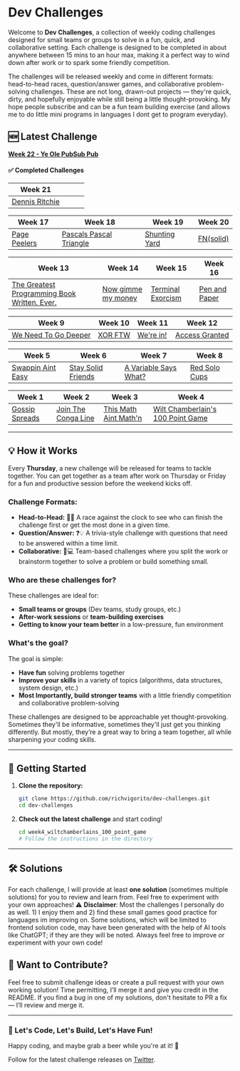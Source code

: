# Dev Challenges

Welcome to **Dev Challenges**, a collection of weekly coding challenges designed for small teams or groups to solve in a fun, quick, and collaborative setting. Each challenge is designed to be completed in about anywhere between 15 mins to an hour max, making it a perfect way to wind down after work or to spark some friendly competition. 

The challenges will be released weekly and come in different formats: head-to-head races, question/answer games, and collaborative problem-solving challenges. These are not long, drawn-out projects — they're quick, dirty, and hopefully enjoyable while still being a little thought-provoking. My hope people subscribe and can be a fun team building exercise (and allows me to do little mini programs in languages I dont get to program everyday). 

## 🆕 Latest Challenge

**[Week 22 - Ye Ole PubSub Pub](challenges/week22_the_ole_pubsub_pub)**

#### ✅ Completed Challenges

| Week 21 | | | |
|---------|---|---|---|
| [Dennis Ritchie](challenges/week21_dennis_ritchie) | | | |

| Week 17 | Week 18 | Week 19 | Week 20 |
|---------|---------|---------|---------|
| [Page Peelers](challenges/week17_page_peelers) | [Pascals Pascal Triangle](challenges/week18_pascals_pascal_triangle) | [Shunting Yard](challenges/week19_shunting_yard_algo) | [FN(solid)](challenges/week20_fn_solid) |

| Week 13 | Week 14 | Week 15 | Week 16 |
|---------|---------|---------|---------|
| [The Greatest Programming Book Written. Ever.](challenges/week13_greatest_programming_book_ever_written) | [Now gimme my money](challenges/week14_now_gimme_my_money) | [Terminal Exorcism](challenges/week15_terminal_exorcism) | [Pen and Paper](challenges/week16_pen_and_paper) |

| Week 9 | Week 10 | Week 11 | Week 12 |
|--------|---------|---------|---------|
| [We Need To Go Deeper](challenges/week9_inception) | [XOR FTW](challenges/week10_xor_ftw) | [We're in!](challenges/week11_we_are_in) | [Access Granted](challenges/week12_access_granted) |

| Week 5 | Week 6 | Week 7 | Week 8 |
|--------|--------|--------|--------|
| [Swappin Aint Easy](challenges/week5_swappin_aint_easy) | [Stay Solid Friends](challenges/week6_stay_solid_friends) | [A Variable Says What?](challenges/week7_a_variable_says_what) | [Red Solo Cups](challenges/week8_red_solo_cups) |

| Week 1 | Week 2 | Week 3 | Week 4 |
|--------|--------|--------|--------|
| [Gossip Spreads](challenges/week1_gossip_spreads) | [Join The Conga Line](challenges/week2_the_conga_line) | [This Math Aint Math'n](challenges/week3_this_math_aint_mathin) | [Wilt Chamberlain's 100 Point Game](challenges/week4_wiltchamberlains_100_point_game) |

---

## 💡 How it Works
Every **Thursday**, a new challenge will be released for teams to tackle together. You can get together as a team after work on Thursday or Friday for a fun and productive session before the weekend kicks off.

### Challenge Formats:
- **Head-to-Head:** 🏁🔥 A race against the clock to see who can finish the challenge first or get the most done in a given time.
- **Question/Answer:** ❓💡 A trivia-style challenge with questions that need to be answered within a time limit.
- **Collaborative:** 🤝💻 Team-based challenges where you split the work or brainstorm together to solve a problem or build something small.

### Who are these challenges for?
These challenges are ideal for:
- **Small teams or groups** (Dev teams, study groups, etc.)
- **After-work sessions** or **team-building exercises**
- **Getting to know your team better** in a low-pressure, fun environment

### What's the goal?
The goal is simple:
- **Have fun** solving problems together
- **Improve your skills** in a variety of topics (algorithms, data structures, system design, etc.)
- **Most Importantly, build stronger teams** with a little friendly competition and collaborative problem-solving

These challenges are designed to be approachable yet thought-provoking. Sometimes they'll be informative, sometimes they'll just get you thinking differently. But mostly, they’re a great way to bring a team together, all while sharpening your coding skills.

---

## 🚀 Getting Started
1. **Clone the repository:**

    ```bash
    git clone https://github.com/richvigorito/dev-challenges.git
    cd dev-challenges
    ```

2. **Check out the latest challenge** and start coding!

    ```bash
    cd week4_wiltchamberlains_100_point_game
    # Follow the instructions in the directory
    ```

---
## 🛠 Solutions
For each challenge, I will provide at least **one solution** (sometimes multiple solutions) for you to review and learn from. Feel free to experiment with your own approaches!
⚠️ **Disclaimer**: Most the challenges I personally do as well. 1) I enjoy them and 2) find these small games good practice for languages im improving on. Some solutions, which will be limited to frontend solution code, may have been generated with the help of AI tools like ChatGPT; if they are they will be noted.  Always feel free to improve or experiment with your own code!


## 📢 Want to Contribute?
Feel free to submit challenge ideas or create a pull request with your own working solution! Time permitting, I’ll merge it and give you credit in the README. If you find a bug in one of my solutions, don't hesitate to PR a fix — I’ll review and merge it. 

---
### 🙌 Let's Code, Let's Build, Let's Have Fun!
Happy coding, and maybe grab a beer while you're at it! 🍻

Follow for the latest challenge releases on [Twitter](https://x.com/hotfixfridays).
